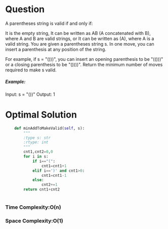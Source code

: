 # Question
A parentheses string is valid if and only if:

It is the empty string,
It can be written as AB (A concatenated with B), where A and B are valid strings, or
It can be written as (A), where A is a valid string.
You are given a parentheses string s. In one move, you can insert a parenthesis at any position of the string.

For example, if s = "()))", you can insert an opening parenthesis to be "(()))" or a closing parenthesis to be "())))".
Return the minimum number of moves required to make s valid.

##### Example:
Input: s = "())"
Output: 1

# Optimal Solution

``` python
    def minAddToMakeValid(self, s):
        """
        :type s: str
        :rtype: int
        """
        cnt1,cnt2=0,0
        for i in s:
            if i=="(":
                cnt1=cnt1+1
            elif i==')' and cnt1>0:
                cnt1=cnt1-1
            else:
                cnt2+=1
        return cnt1+cnt2
            
```
### Time Complexity:O(n)
### Space Complexity:O(1) 
